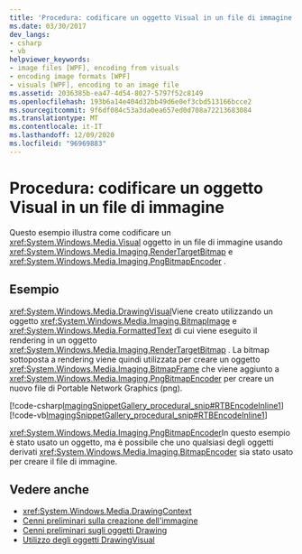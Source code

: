 ```yaml
---
title: 'Procedura: codificare un oggetto Visual in un file di immagine'
ms.date: 03/30/2017
dev_langs:
- csharp
- vb
helpviewer_keywords:
- image files [WPF], encoding from visuals
- encoding image formats [WPF]
- visuals [WPF], encoding to an image file
ms.assetid: 2036385b-ea47-4d54-8027-5797f52c8149
ms.openlocfilehash: 193b6a14e404d32bb49d6e0ef3cbd513166bcce2
ms.sourcegitcommit: 9f6df084c53a3da0ea657ed0d708a72213683084
ms.translationtype: MT
ms.contentlocale: it-IT
ms.lasthandoff: 12/09/2020
ms.locfileid: "96969883"
---
```

# <a name="how-to-encode-a-visual-to-an-image-file"></a>Procedura: codificare un oggetto Visual in un file di immagine
Questo esempio illustra come codificare un <xref:System.Windows.Media.Visual> oggetto in un file di immagine usando <xref:System.Windows.Media.Imaging.RenderTargetBitmap> e <xref:System.Windows.Media.Imaging.PngBitmapEncoder> .  
  
## <a name="example"></a>Esempio  
 <xref:System.Windows.Media.DrawingVisual>Viene creato utilizzando un oggetto <xref:System.Windows.Media.Imaging.BitmapImage> e <xref:System.Windows.Media.FormattedText> di cui viene eseguito il rendering in un oggetto <xref:System.Windows.Media.Imaging.RenderTargetBitmap> . La bitmap sottoposta a rendering viene quindi utilizzata per creare un oggetto <xref:System.Windows.Media.Imaging.BitmapFrame> che viene aggiunto a <xref:System.Windows.Media.Imaging.PngBitmapEncoder> per creare un nuovo file di Portable Network Graphics (png).  
  
 [!code-csharp[ImagingSnippetGallery_procedural_snip#RTBEncodeInline1](~/samples/snippets/csharp/VS_Snippets_Wpf/ImagingSnippetGallery_procedural_snip/CSharp/RenderTargetBitmapExample_Encode.cs#rtbencodeinline1)]
 [!code-vb[ImagingSnippetGallery_procedural_snip#RTBEncodeInline1](~/samples/snippets/visualbasic/VS_Snippets_Wpf/ImagingSnippetGallery_procedural_snip/VB/RenderTargetBitmapExample_Encode.vb#rtbencodeinline1)]  
  
 <xref:System.Windows.Media.Imaging.PngBitmapEncoder>In questo esempio è stato usato un oggetto, ma è possibile che uno qualsiasi degli oggetti derivati <xref:System.Windows.Media.Imaging.BitmapEncoder> sia stato usato per creare il file di immagine.  
  
## <a name="see-also"></a>Vedere anche

- <xref:System.Windows.Media.DrawingContext>
- [Cenni preliminari sulla creazione dell'immagine](imaging-overview.md)
- [Cenni preliminari sugli oggetti Drawing](drawing-objects-overview.md)
- [Utilizzo degli oggetti DrawingVisual](using-drawingvisual-objects.md)
